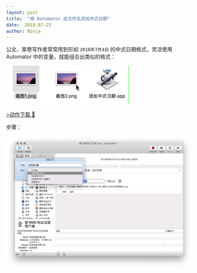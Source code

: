 ```yaml
---
layout: post
title:  "用 Automator 给文件名添加中式日期"
date:  2018-07-23
author: Minja
---
```


公文、案卷写作者常常用到形如 `2018年7月4日` 的中式日期格式，灵活使用 Automator 中的变量，就能组合出类似的格式：

![title](https://raw.githubusercontent.com/BlackwinMin/blackwinmin.github.io/master/lib/2018-07-23-用-Automator-给文件名添加中式日期/img_1.gif)

[\>动作下载 🔗](https://github.com/BlackwinMin/sspai-sample-script/blob/master/Automator/%E6%B7%BB%E5%8A%A0%E4%B8%AD%E5%BC%8F%E6%97%A5%E6%9C%9F.app.zip)

步骤：

![title](https://raw.githubusercontent.com/BlackwinMin/blackwinmin.github.io/master/lib/2018-07-23-用-Automator-给文件名添加中式日期/img_2.png)
